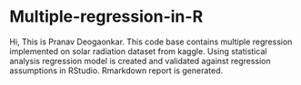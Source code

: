 # Multiple-regression-in-R
Hi, This is Pranav Deogaonkar. This code base contains multiple regression implemented on solar radiation dataset from kaggle. Using statistical analysis regression model is created and validated against regression assumptions in RStudio. Rmarkdown report is generated.
